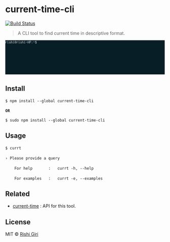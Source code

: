 # current-time-cli

[![Build Status](https://travis-ci.org/CodeDotJS/current-time-cli.svg?branch=master)](https://travis-ci.org/CodeDotJS/current-time-cli)

> A CLI tool to find current time in descriptive format.

<p align="center">
	<img src="media/currt.gif" width="700">
</p>

## Install

```
$ npm install --global current-time-cli
```
__`OR`__
```
$ sudo npm install --global current-time-cli
```

## Usage

```
$ currt

› Please provide a query

	For help       :   currt -h, --help

	For examples   :   currt -e, --examples
```

## Related

- [current-time](https://github.com/CodeDotJS/current-time) : API for this tool.

## License

MIT © [Rishi Giri](https://github.com/CodeDotJS)
